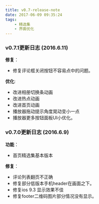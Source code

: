 ```yaml
---
title: v0.7-release-note
date: 2017-06-09 09:35:24
tags:
    - 精选集
    - 界面优化
---
```


### v0.7.1更新日志 (2016.6.11)

**修复**：

* 修复评论框关闭按钮不容易点中的问题。

**优化**:

* 改进相册切换条动画
* 改进热点动画
* 改进首页动画
* 播放器拖动提示角度晃动变小一点
* 播放器更多按钮面板UI小优化。


### v0.7.0更新日志 (2016.6.9)

**功能**：

* 首页精选集基本版本

**修复**：

* 评论列表翻页不正确
* 修复部分低版本手机header在画面之下。
* 修复ios 9.3 显示效果不佳
* 修复footer二维码图片部分情况没有显示。